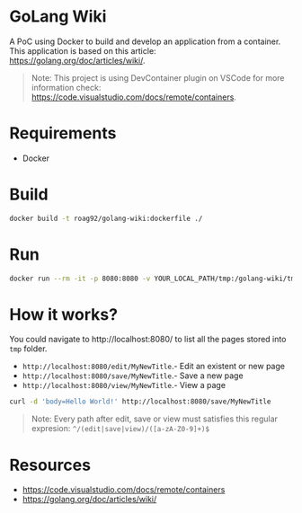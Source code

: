 GoLang Wiki
=======

A PoC using Docker to build and develop an application from a container. This application is based on this article: https://golang.org/doc/articles/wiki/.

 > Note: This project is using DevContainer plugin on VSCode for more information check: https://code.visualstudio.com/docs/remote/containers. 

# Requirements

 - Docker

# Build

```bash
docker build -t roag92/golang-wiki:dockerfile ./
```

# Run

```bash
docker run --rm -it -p 8080:8080 -v YOUR_LOCAL_PATH/tmp:/golang-wiki/tmp roag92/golang-wiki:dockerfile
```

# How it works?

You could navigate to http://localhost:8080/ to list all the pages stored into `tmp` folder.

 - `http://localhost:8080/edit/MyNewTitle`.- Edit an existent or new page 
 - `http://localhost:8080/save/MyNewTitle`.- Save a new page
 - `http://localhost:8080/view/MyNewTitle`.- View a page

```bash
curl -d 'body=Hello World!' http://localhost:8080/save/MyNewTitle
```

> Note: Every path after edit, save or view must satisfies this regular expresion: `^/(edit|save|view)/([a-zA-Z0-9]+)$`

# Resources

 - https://code.visualstudio.com/docs/remote/containers
 - https://golang.org/doc/articles/wiki/
